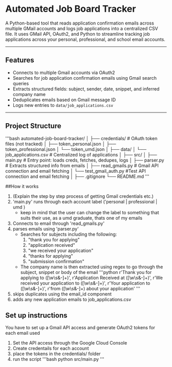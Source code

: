 # Automated Job Board Tracker
A Python-based tool that reads application confirmation emails across multiple GMail accounts and logs job applications into a centralized CSV file. It uses GMail API, OAuth2, and Python to streamline tracking job applications across your personal, professional, and school email accounts.

---

## Features

- Connects to multiple Gmail accounts via OAuth2
- Searches for job application confirmation emails using Gmail search queries
- Extracts structured fields: subject, sender, date, snippet, and inferred company name
- Deduplicates emails based on Gmail message ID
- Logs new entries to `data/job_applications.csv`

---

## Project Structure
'''bash
automated-job-board-tracker/
│
├── credentials/ # OAuth token files (not tracked)
│ ├── token_personal.json
│ ├── token_professional.json
│ └── token_umd.json
│
├── data/
│ └── job_applications.csv # Centralized log of applications
│
├── src/
│ ├── main.py # Entry point: loads creds, fetches, dedupes, logs
│ ├── parser.py # Extracts structured info from emails
│ ├── read_gmails.py # Gmail API connection and email fetching
│ └── test_gmail_auth.py #Test API connection and email fetching
│
├── .gitignore
└── README.md
'''

##How it works
1. (Explain the step by step process of getting Gmail credentials etc.)
2. 'main.py' runs through each account label ('personal | professional | umd )
    - keep in mind that the user can change the label to something that suits their use, as a umd graduate, thats one of my emails
3. Connects to email through 'read_gmails.py'
4. parses emails using 'parser.py'
    - Searches for subjects including the following:
        1. "thank you for applying"
        2. "application received"
        3. "we received your application"
        4. "thanks for applying"
        5. "submission confirmation"
    - The company name is then extracted using regex to go through the subject, snippet or body of the email
    '''python
    r'Thank you for applying to ([\w\s&-]+)',
        r'Application Received at ([\w\s&-]+)',
        r'We received your application to ([\w\s&-]+)',
        r'Your application to ([\w\s&-]+)',
        r'from ([\w\s&-]+) about your application'
    '''
5. skips duplicates using the email_id component
6. adds any new application emails to job_applications.csv


## Set up instructions
You have to set up a Gmail API access and generate OAuth2 tokens for each email used
1. Set the API access through the Google Cloud Console
2. Create credentails for each account
3. place the tokens in the credentials/ folder
4. run the script
'''bash
python src/main.py
'''